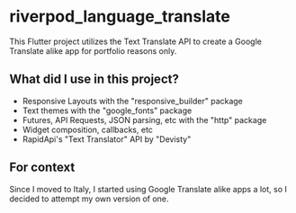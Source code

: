 # riverpod_language_translate

This Flutter project utilizes the Text Translate API to create a Google Translate alike app for portfolio reasons only.

## What did I use in this project?

- Responsive Layouts with the "responsive_builder" package
- Text themes with the "google_fonts" package
- Futures, API Requests, JSON parsing, etc with the "http" package
- Widget composition, callbacks, etc
- RapidApi's "Text Translator" API by "Devisty"

## For context

Since I moved to Italy, I started using Google Translate alike apps a lot, so I decided to attempt my own version of one.